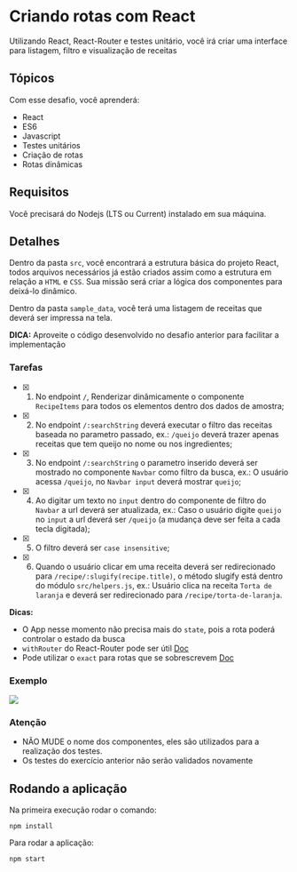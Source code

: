 # Criando rotas com React

Utilizando React, React-Router e testes unitário, você irá criar uma interface para listagem, filtro e visualização de receitas

## Tópicos

Com esse desafio, você aprenderá:

-   React
-   ES6
-   Javascript
-   Testes unitários
-   Criação de rotas
-   Rotas dinâmicas

## Requisitos

Você precisará do Nodejs (LTS ou Current) instalado em sua máquina.

## Detalhes

Dentro da pasta `src`, você encontrará a estrutura básica do projeto React, todos arquivos necessários já estão criados assim como a estrutura em relação a `HTML` e `CSS`. Sua missão será criar a lógica dos componentes para deixá-lo dinâmico.

Dentro da pasta `sample_data`, você terá uma listagem de receitas que deverá ser impressa na tela.

**DICA:** Aproveite o código desenvolvido no desafio anterior para facilitar a implementação

### Tarefas

-   [x] 1. No endpoint `/`, Renderizar dinâmicamente o componente `RecipeItems` para todos os elementos dentro dos dados de amostra;
-   [x] 2. No endpoint `/:searchString` deverá executar o filtro das receitas baseada no parametro passado, ex.: `/queijo` deverá trazer apenas receitas que tem queijo no nome ou nos ingredientes;
-   [x] 3. No endpoint `/:searchString` o parametro inserido deverá ser mostrado no componente `Navbar` como filtro da busca, ex.: O usuário acessa `/queijo`, no `Navbar input` deverá mostrar `queijo`;
-   [x] 4. Ao digitar um texto no `input` dentro do componente de filtro do `Navbar` a url deverá ser atualizada, ex.: Caso o usuário digite `queijo` no `input` a url deverá ser `/queijo` (a mudança deve ser feita a cada tecla digitada);
-   [x] 5. O filtro deverá ser `case insensitive`;
-   [x] 6. Quando o usuário clicar em uma receita deverá ser redirecionado para `/recipe/:slugify(recipe.title)`, o método slugify está dentro do módulo `src/helpers.js`, ex.: Usuário clica na receita `Torta de laranja` e deverá ser redirecionado para `/recipe/torta-de-laranja`.

**Dicas:**

-   O App nesse momento não precisa mais do `state`, pois a rota poderá controlar o estado da busca
-   `withRouter` do React-Router pode ser útil [Doc](https://reacttraining.com/react-router/web/api/withRouter)
-   Pode utilizar o `exact` para rotas que se sobrescrevem [Doc](https://reacttraining.com/react-router/web/api/Route/exact-bool)

### Exemplo

![](https://thumbs.gfycat.com/ClassicDifficultAnnelid-small.gif)

### Atenção

-   NÃO MUDE o nome dos componentes, eles são utilizados para a realização dos testes.
-   Os testes do exercício anterior não serão validados novamente

## Rodando a aplicação

Na primeira execução rodar o comando:

```
npm install
```

Para rodar a aplicação:

```
npm start
```
